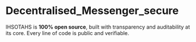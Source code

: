 # Decentralised_Messenger_secure
IHSOTAHS is **100% open source**, built with transparency and auditability at its core. Every line of code is public and verifiable.
